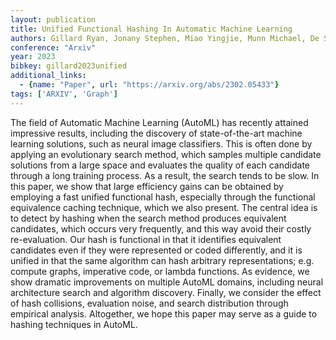 ```yaml
---
layout: publication
title: Unified Functional Hashing In Automatic Machine Learning
authors: Gillard Ryan, Jonany Stephen, Miao Yingjie, Munn Michael, De Souza Connal, Dungay Jonathan, Liang Chen, So David R., Le Quoc V., Real Esteban
conference: "Arxiv"
year: 2023
bibkey: gillard2023unified
additional_links:
  - {name: "Paper", url: "https://arxiv.org/abs/2302.05433"}
tags: ['ARXIV', 'Graph']
---
```

The field of Automatic Machine Learning (AutoML) has recently attained impressive results, including the discovery of state-of-the-art machine learning solutions, such as neural image classifiers. This is often done by applying an evolutionary search method, which samples multiple candidate solutions from a large space and evaluates the quality of each candidate through a long training process. As a result, the search tends to be slow. In this paper, we show that large efficiency gains can be obtained by employing a fast unified functional hash, especially through the functional equivalence caching technique, which we also present. The central idea is to detect by hashing when the search method produces equivalent candidates, which occurs very frequently, and this way avoid their costly re-evaluation. Our hash is functional in that it identifies equivalent candidates even if they were represented or coded differently, and it is unified in that the same algorithm can hash arbitrary representations; e.g. compute graphs, imperative code, or lambda functions. As evidence, we show dramatic improvements on multiple AutoML domains, including neural architecture search and algorithm discovery. Finally, we consider the effect of hash collisions, evaluation noise, and search distribution through empirical analysis. Altogether, we hope this paper may serve as a guide to hashing techniques in AutoML.

